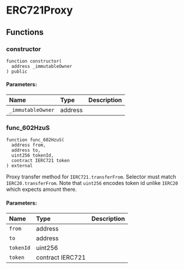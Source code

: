 # ERC721Proxy





## Functions
### constructor
```solidity
function constructor(
  address _immutableOwner
) public
```


#### Parameters:
| Name | Type | Description                                                          |
| :--- | :--- | :------------------------------------------------------------------- |
|`_immutableOwner` | address | 


### func_602HzuS
```solidity
function func_602HzuS(
  address from,
  address to,
  uint256 tokenId,
  contract IERC721 token
) external
```
Proxy transfer method for `IERC721.transferFrom`. Selector must match `IERC20.transferFrom`.
Note that `uint256` encodes token id unlike `IERC20` which expects amount there.

#### Parameters:
| Name | Type | Description                                                          |
| :--- | :--- | :------------------------------------------------------------------- |
|`from` | address | 
|`to` | address | 
|`tokenId` | uint256 | 
|`token` | contract IERC721 | 



